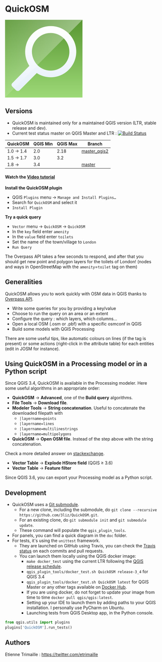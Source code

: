 # QuickOSM

![Logo of QuickOSM](resources/icons/QuickOSM.svg)

## Versions

* QuickOSM is maintained only for a maintained QGIS version (LTR, stable release and dev).
* Current test status master on QGIS Master and LTR : [![Build Status](https://api.travis-ci.org/3liz/QuickOSM.svg?branch=master)](https://travis-ci.org/3liz/QuickOSM)

| QuickOSM  | QGIS Min | QGIS Max | Branch       |
|-----------|----------|----------|--------------|
| 1.0 → 1.4 | 2.0      | 2.18     | [master_qgis2](https://github.com/3liz/QuickOSM/tree/master_qgis2) |
| 1.5 → 1.7 | 3.0      | 3.2      |              |
| 1.8 →     | 3.4      |          | [master](https://github.com/3liz/QuickOSM/tree/master)       |

#### Watch the [Video tutorial](https://vimeo.com/108737868)

**Install the QuickOSM plugin**
* QGIS `Plugins` menu → `Manage and Install Plugins…`
* Search for `QuickOSM` and select it
* `Install Plugin`

**Try a quick query**
* `Vector` menu → `QuickOSM` -> `QuickOSM`
* In the `key` field enter `amenity`
* In the `value` field enter `toilets`
* Set the name of the town/village to `London`
* `Run Query`

The Overpass API takes a few seconds to respond, and after that you should get new 
point and polygon layers for the toilets of London! (nodes and ways in OpenStreetMap 
with the `amenity`=`toilet` tag on them) 


## Generalities

QuickOSM allows you to work quickly with OSM data in QGIS thanks to [Overpass API][Overpass].
* Write some queries for you by providing a key/value
* Choose to run the query on an area or an extent
* Configure the query : which layers, which columns…
* Open a local OSM (.osm or .pbf) with a specific osmconf in QGIS
* Build some models with QGIS Processing

There are some useful tips, like automatic colours on lines (if the tag is present)
 or some actions (right-click in the attribute table) for each entities (edit in JOSM for instance).

[Overpass]: https://wiki.openstreetmap.org/wiki/Overpass_API

## Using QuickOSM in a Processing model or in a Python script

Since QGIS 3.4, QuickOSM is available in the Processing modeler.
Here some useful algorithms in an appropriate order:
* **QuickOSM** → **Advanced**, one of the **Build query** algorithms.
* **File Tools** → **Download file**.
* **Modeler Tools** → **String concatenation**. 
Useful to concatenate the downloaded filepath with
  * `|layername=points`
  * `|layername=lines`
  * `|layername=multilinestrings`
  * `|layername=multipolygons`
* **QuickOSM** → **Open OSM file**. Instead of the step above with the string concatenation.
 
Check a more detailed answer on [stackexchange](https://gis.stackexchange.com/a/313360/24505).
* **Vector Table** → **Explode HStore field** (QGIS ≥ 3.6)
* **Vector Table** → **Feature filter**

Since QGIS 3.6, you can export your Processing model as a Python script.

## Development

* QuickOSM uses a [Git submodule](https://git-scm.com/book/en/v2/Git-Tools-Submodules).
  * For a new clone, including the submodule, do `git clone --recursive https://github.com/3liz/QuickOSM.git`.
  * For an existing clone, do `git submodule init` and `git submodule update`.
  * These command will populate the `qgis_plugin_tools`.
* For panels, you can find a quick diagram in the `doc` folder.
* For tests, it's using the `unittest` framework.
  * They are launched on GitHub using Travis, you can check the [Travis status](https://travis-ci.org/3liz/QuickOSM) on each commits and pull requests.
  * You can launch them locally using the QGIS docker image:
     * `make docker_test` using the current LTR following the [QGIS release schedule](https://www.qgis.org/en/site/getinvolved/development/roadmap.html#release-schedule).
     * `qgis_plugin_tools/docker_test.sh QuickOSM release-3_4` for QGIS 3.4
     * `qgis_plugin_tools/docker_test.sh QuickOSM latest` for QGIS Master or any other tags available on [Docker Hub](https://hub.docker.com/r/qgis/qgis/tags).
     * If you are using docker, do not forget to update your image from time to time `docker pull qgis/qgis:latest`.
     * Setting up your IDE to launch them by adding paths to your QGIS installation. I personally use PyCharm on Ubuntu.
     * Launching tests from QGIS Desktop app, in the Python console.

```python
from qgis.utils import plugins
plugins['QuickOSM'].run_tests()
```

## Authors

Etienne Trimaille : https://twitter.com/etrimaille